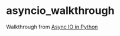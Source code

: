 # asyncio_walkthrough

Walkthrough from [Async IO in Python](https://realpython.com/async-io-python/)
